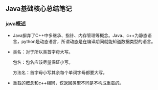 ## Java基础核心总结笔记

### java概述

+ Java摒弃了C++中多继承、指针、内存管理等概念。Java、c++为静态语言，python是动态语言，所谓动态是在编译期间就能知道数据类型的语言。

+ 类名：对于所以类首字母大写。

  包名：包名应该尽量保证小写。

  方法名：首字母小写其余每个单词字母都要大写。

+ 重载的概念和c++相同，仅返回类型不同是不构成重载的。

